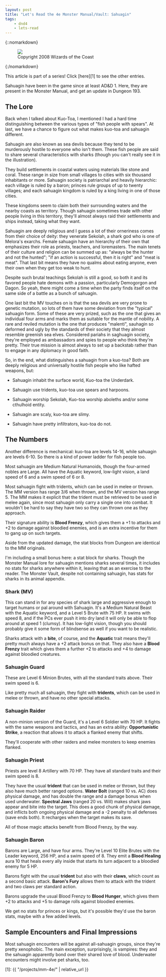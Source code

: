 ```yaml
---
layout: post
title: "Let's Read the 4e Monster Manual/Vault: Sahuagin"
tags:
    - dnd4
    - lets-read
---
```


{::nomarkdown}
<figure class="center">
  <img src="{{ "/assets/wir-mm-4e-sauhagin.png" | absolute_url }}"/>
  <figcaption>
    Copyright 2008 Wizards of the Coast
  </figcaption>
</figure>
{:/nomarkdown}

This article is part of a series! Click [here][1] to see the other entries.

Sahuagin have been in the game since at least AD&D 1. Here, they are present in
the Monster Manual, and get an update in Dungeon 193.

## The Lore

Back when I talked about Kuo-Toa, I mentioned I had a hard time distinguishing
between the various types of "fish people with spears". At last, we have a
chance to figure out what makes kuo-toa and sahuagin different.

Sahuagin are also known as sea devils because they tend to be murderously
hostile to everyone who isn't them. These fish people are said to share several
characteristics with sharks (though you can't really see it in the
illustration).

They build settlements in coastal waters using materials like stone and
coral. These range in size from small villages to cities with six thousand
inhabitants or more. Sahuagin society is patriarchal and heavily hierarchic:
each village is ruled by a baron; princes rule groups of up to twenty villages;
and each sahuagin kingdom is ruled by a king living in one of those cities.

These kingdoms seem to claim both their surrounding waters and the nearby coasts
as territory. Though sahuagin sometimes trade with other people living in this
territory, they'll almost always raid their settlements and ships instead,
taking what they want.

Sahuagin are deeply religious and I guess a lot of their orneriness comes from
their choice of deity: they venerate Sekolah, a shark god who is one of Melora's
exarchs. Female sahuagin have an hierarchy of their own that emphasizes their
role as priests, teachers, and loremasters. The main tenets of their culture and
religion can be summed up as: "always be the hunter and not the hunted"; "if an
action is successful, then it is right" and "meat is meat". That last bit means
they have no qualms about eating anyone, even their own when they get too weak
to hunt.

Despite such brutal teachings Sekolah is still a good, so both it and its
favored people hate demons with a passion, particularly Demogorgon and Dagon. So
yeah, there might come a time when the party finds itself on the same side of a
battle as a bunch of sahuagin.

One last bit the MV touches on is that the sea devils are very prone to genetic
mutation, so lots of them have some deviation from the "typical" sahuagin
form. Some of these are very prized, such as the one that gives an individual
four arms and marks them as suitable for the mantle of nobility. A rare and
reviled mutation is the one that produces "malenti", sauhagin so deformed and
ugly by the standards of their society that they almost resemble greenish sea
elves. Considered pariahs in saghuagin society, they're employed as ambassadors
and spies to people who think they're pretty. Their true mission is almost
always to set up a backstab rather than to engage in any diplomacy in good
faith.

So, in the end, what distinguishes a sahuagin from a kuo-toa? Both are deeply
religious and universally hostile fish people who like hafted weapons, but:

- Sahuagin inhabit the surface world, Kuo-toa the Underdark.

- Sahuagin use tridents, kuo-toa use spears and harpoons.

- Sahuagin worship Sekolah, Kuo-toa worship aboleths and/or some cthulhoid
  entity.

- Sahuagin are scaly, kuo-toa are slimy.

- Sahuagin have pretty infiltrators, kuo-toa do not.

## The Numbers

Another difference is mechanical: kuo-toa are levels 14-16, while sahuagin are
levels 6-10. So there is a kind of power ladder for fish people too.

Most sahuagin are Medium Natural Humanoids, though the four-armed nobles are
Large. All have the Aquatic keyword, low-light vision, a land speed of 6 and a
swim speed of 6 or 8.

Most sahuagin fight with tridents, which can be used in melee or thrown. The MM
version has range 3/6 when thrown, and the MV version has range 5. The MM makes
it explicit that the trident must be retrieved to be used in melee again, since
most sahuagin only carry a single one into combat. It wouldn't be hard to say
they have two so they can thrown one as they approach.

Their signature ability is **Blood Frenzy**, which gives them a +1 to attacks
and +2 to damage against bloodied enemies, and is an extra incentive for them to
gang up on such targets.

Aside from the updated damage, the stat blocks from Dungeon are identical to
the MM originals.

I'm including a small bonus here: a stat block for sharks. Though the Monster
Manual lore for sahuagin mentions sharks several times, it includes no stats for
sharks anywhere within it, leaving that as an exercise to the reader. The
Monster Vault, despite not containing sahuagin, has stats for sharks in its
animal appendix.

### Shark (MV)

This can stand in for any species of shark large and aggressive enough to target
humans or pal around with Sahuagin. It's a Medium Natural Beast with the Aquatic
keyword, and a Level 5 Brute with 75 HP. It swims with speed 8, and if the PCs
ever push it into dry land it will only be able to flop around at speed 1
(clumsy). It has low-light vision, though you should probably give it some form
of blindsense as well if you want to be realistic.

Sharks attack with a **bite**, of course, and the **Aquatic** trait means
they'll pretty much always have a +2 attack bonus on that. They also have a
**Blood Frenzy** trait which gives them a further +2 to attacks and +4 to damage
against bloodied creatures.

### Sahuagin Guard

These are Level 6 Minion Brutes, with all the standard traits above. Their swim
speed is 6.

Like pretty much all sahuagin, they fight with **tridents**, which can be used
in melee or thrown, and have no other special attacks.

### Sahuagin Raider

A non-minion version of the Guard, it's a Level 6 Soldier with 70 HP. It fights
with the same weapons and tactics, and has an extra ability: **Opportunistic
Strike**, a reaction that allows it to attack a flanked enemy that shifts.

They'll cooperate with other raiders and melee monsters to keep enemies
flanked.

### Sahuagin Priest

Priests are level 8 Artillery with 70 HP. They have all standard traits and
their swim speed is 8.

They have the usual **trident** that can be used in melee or thrown, but they
also have much better ranged options. **Water Bolt** (ranged 10 vs. AC) does
physical damage, and has double the range and a damage bonus when used
underwater. **Spectral Jaws** (ranged 20 vs. Will) makes shark jaws appear and
bite into the target. This does a good chunk of physical damage, and inflicts
both ongoing physical damage and a -2 penalty to all defenses (save ends
both). It recharges when the target makes its save.

All of those magic attacks benefit from Blood Frenzy, by the way.

### Sahuagin Baron

Barons are Large, and have four arms. They're Level 10 Elite Brutes with the
Leader keyword, 256 HP, and a swim speed of 8. They emit a **Blood Healing**
aura 10 that heals every ally inside that starts its turn adjacent to a bloodied
enemy for 5 HP.

Barons fight with the usual **trident** but also with their **claws**, which
count as a second basic attack. **Baron's Fury** allows them to attack with the
trident and two claws per standard action.

Barons upgrade the usual Blood Frenzy to **Blood Hunger**, which gives them +2
to attacks and +5 to damage rolls against bloodied enemies.

We get no stats for princes or kings, but it's possible they'd use the baron
stats, maybe with a few added levels.

## Sample Encounters and Final Impressions

Most sahuagin encounters will be against all-sahuagin groups, since they're
pretty xenophobic. The main exception, surprisingly, is vampires: they and the
sahuagin apparently bond over their shared love of blood. Underwater encounters
might involve pet sharks, too.

[1]: {{ "/projects/mm-4e/" | relative_url }}

